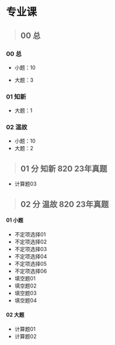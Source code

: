 # 专业课



> ## 00 总

### 00 总

* 小题：10

* 大题：3

  

### 01 知新

* 大题：1



### 02 温故

* 小题：10
* 大题：2



> ## 01 分 知新 820 23年真题

* 计算题03



> ## 02 分 温故 820 23年真题

#### 01 小题

* 不定项选择01 
* 不定项选择02  
* 不定项选择03  
* 不定项选择04
* 不定项选择05
* 不定项选择06
* 填空题01
* 填空题02
* 填空题03
* 填空题04

#### 02 大题

* 计算题01 
* 计算题02





